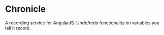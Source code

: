 # Chronicle #
A recording service for AngularJS. Undo/redo functionality on variables
you tell it record.
